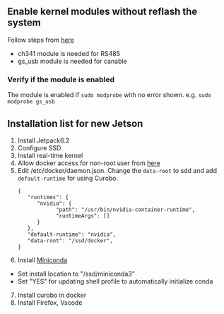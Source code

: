 ## Enable kernel modules without reflash the system
Follow steps from [here](https://forums.developer.nvidia.com/t/no-ttyusb-ttyacm-shown-after-installed-jetpack6-0/299191/13)
*  ch341 module is needed for RS485  
*  gs_usb module is needed for canable  
### Verify if the module is enabled
The module is enabled if `sudo modprobe` with no error shown.
   e.g. `sudo modprobe gs_usb`

## Installation list for new Jetson  
1. Install Jetpack6.2  
2. Configure SSD  
3. Install real-time kernel  
4. Allow docker access for non-root user from [here](https://docs.docker.com/engine/install/linux-postinstall/#manage-docker-as-a-non-root-user)
5. Edit /etc/docker/daemon.json. Change the `data-root` to sdd and add `default-runtime` for using Curobo. 
   ```
   {
      "runtimes": {
         "nvidia": {
               "path": "/usr/bin/nvidia-container-runtime",
               "runtimeArgs": []
         }
      },
      "default-runtime": "nvidia",
      "data-root": "/ssd/docker",
   }
   ```
6. Install [Miniconda](https://www.anaconda.com/docs/getting-started/miniconda/install#aws-graviton2-arm-64) 
* Set install location to "/ssd/miniconda3"
* Set "YES" for updating shell profile to automatically initialize conda    
7. Install curobo in docker
8. Install Firefox, Vscode
